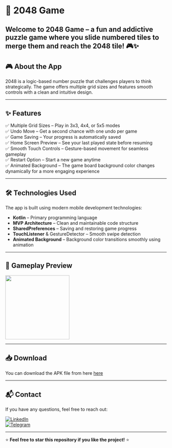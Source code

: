 # 🔢 2048 Game
Welcome to 2048 Game – a fun and addictive puzzle game where you slide numbered tiles to merge them and reach the 2048 tile! 🎮✨
---

## 🎮 About the App
2048 is a logic-based number puzzle that challenges players to think strategically. The game offers multiple grid sizes and features smooth controls with a clean and intuitive design.

---

## ✨ Features
✅ Multiple Grid Sizes – Play in 3x3, 4x4, or 5x5 modes  
✅ Undo Move – Get a second chance with one undo per game  
✅ Game Saving – Your progress is automatically saved  
✅ Home Screen Preview – See your last played state before resuming  
✅ Smooth Touch Controls – Gesture-based movement for seamless gameplay  
✅ Restart Option – Start a new game anytime  
✅ Animated Background – The game board background color changes dynamically for a more engaging experience  

---

## 🛠 Technologies Used
The app is built using modern mobile development technologies:
- **Kotlin** – Primary programming language
- **MVP Architecture** – Clean and maintainable code structure
- **SharedPreferences** – Saving and restoring game progress
- **TouchListener** & GestureDetector – Smooth swipe detection
- **Animated Background** – Background color transitions smoothly using animation
---

## 🎥 Gameplay Preview
<img src="https://github.com/Khonsaid/2048_Game/blob/main/2048.gif" width="200">

---

## 📥 Download
You can download the APK file from here [here](https://github.com/Khonsaid/2048_Game/blob/main/2048.apk)

---

## 📬 Contact
If you have any questions, feel free to reach out:

[![LinkedIn](https://img.shields.io/badge/LinkedIn-Profile-blue?style=for-the-badge&logo=linkedin)](https://www.linkedin.com/in/khonsaid)  
[![Telegram](https://img.shields.io/badge/Telegram-Message-blue?style=for-the-badge&logo=telegram)](https://t.me/xonsaid)

---

⭐ **Feel free to star this repository if you like the project!** ⭐
